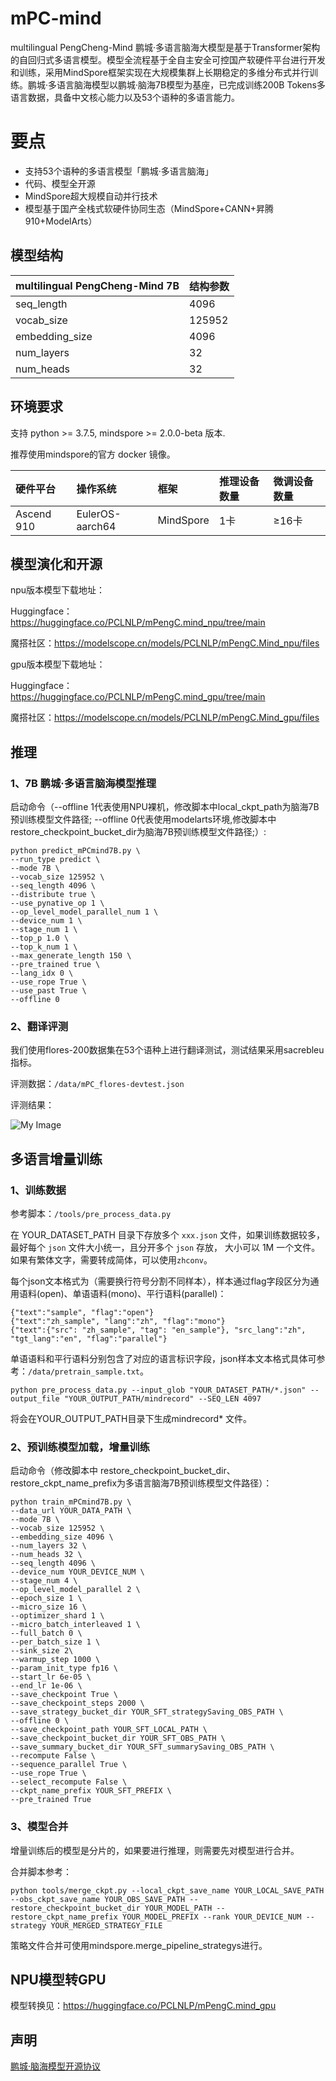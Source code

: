 # mPC-mind

multilingual PengCheng-Mind 鹏城·多语言脑海大模型是基于Transformer架构的自回归式多语言模型。模型全流程基于全自主安全可控国产软硬件平台进行开发和训练，采用MindSpore框架实现在大规模集群上长期稳定的多维分布式并行训练。鹏城·多语言脑海模型以鹏城·脑海7B模型为基座，已完成训练200B Tokens多语言数据，具备中文核心能力以及53个语种的多语言能力。

# 要点

* 支持53个语种的多语言模型「鹏城·多语言脑海」
* 代码、模型全开源
* MindSpore超大规模自动并行技术
* 模型基于国产全栈式软硬件协同生态（MindSpore+CANN+昇腾910+ModelArts）

## 模型结构

| multilingual PengCheng-Mind 7B | 结构参数 |
| :---- | :---- |
| seq_length | 4096 |
| vocab_size | 125952 |
| embedding_size | 4096 |
| num_layers | 32 |
|num_heads | 32 |

## 环境要求
支持 python >= 3.7.5, mindspore >= 2.0.0-beta 版本.

推荐使用mindspore的官方 docker 镜像。

| 硬件平台 | 操作系统 | 框架 | 推理设备数量 | 微调设备数量 |
| :--- | :--- | :--- | :--- | :--- |
| Ascend 910 | EulerOS-aarch64 | MindSpore | 1卡 | ≥16卡 |

## 模型演化和开源

npu版本模型下载地址：

Huggingface：https://huggingface.co/PCLNLP/mPengC.mind_npu/tree/main

魔搭社区：https://modelscope.cn/models/PCLNLP/mPengC.Mind_npu/files

gpu版本模型下载地址：

Huggingface：https://huggingface.co/PCLNLP/mPengC.mind_gpu/tree/main

魔搭社区：https://modelscope.cn/models/PCLNLP/mPengC.Mind_gpu/files
## 推理

### 1、7B 鹏城·多语言脑海模型推理

启动命令（--offline 1代表使用NPU裸机，修改脚本中local_ckpt_path为脑海7B预训练模型文件路径; --offline 0代表使用modelarts环境,修改脚本中restore_checkpoint_bucket_dir为脑海7B预训练模型文件路径;）:
```
python predict_mPCmind7B.py \
--run_type predict \
--mode 7B \
--vocab_size 125952 \
--seq_length 4096 \
--distribute true \
--use_pynative_op 1 \
--op_level_model_parallel_num 1 \
--device_num 1 \
--stage_num 1 \
--top_p 1.0 \
--top_k_num 1 \
--max_generate_length 150 \
--pre_trained true \
--lang_idx 0 \
--use_rope True \
--use_past True \
--offline 0
```

### 2、翻译评测

我们使用flores-200数据集在53个语种上进行翻译测试，测试结果采用sacrebleu指标。

评测数据：```/data/mPC_flores-devtest.json```

评测结果：

![My Image](docs/评测结果.png)

## 多语言增量训练

### 1、训练数据

参考脚本：```/tools/pre_process_data.py```

在 YOUR_DATASET_PATH 目录下存放多个 ```xxx.json``` 文件，如果训练数据较多，最好每个 ```json``` 文件大小统一，且分开多个 ```json``` 存放，
大小可以 1M 一个文件。如果有繁体文字，需要转成简体，可以使用```zhconv```。

每个json文本格式为（需要换行符号分割不同样本），样本通过flag字段区分为通用语料(open)、单语语料(mono)、平行语料(parallel)：

```
{"text":"sample", "flag":"open"}
{"text":"zh_sample", "lang":"zh", "flag":"mono"}
{"text":{"src": "zh_sample", "tag": "en_sample"}, "src_lang":"zh", "tgt_lang":"en", "flag":"parallel"}
```

单语语料和平行语料分别包含了对应的语言标识字段，json样本文本格式具体可参考：```/data/pretrain_sample.txt```。

```
python pre_process_data.py --input_glob "YOUR_DATASET_PATH/*.json" --output_file "YOUR_OUTPUT_PATH/mindrecord" --SEQ_LEN 4097
```

将会在YOUR_OUTPUT_PATH目录下生成mindrecord* 文件。

### 2、预训练模型加载，增量训练

启动命令（修改脚本中 restore_checkpoint_bucket_dir、restore_ckpt_name_prefix为多语言脑海7B预训练模型文件路径）：

```
python train_mPCmind7B.py \
--data_url YOUR_DATA_PATH \
--mode 7B \
--vocab_size 125952 \
--embedding_size 4096 \
--num_layers 32 \
--num_heads 32 \
--seq_length 4096 \
--device_num YOUR_DEVICE_NUM \
--stage_num 4 \
--op_level_model_parallel 2 \
--epoch_size 1 \
--micro_size 16 \
--optimizer_shard 1 \
--micro_batch_interleaved 1 \
--full_batch 0 \
--per_batch_size 1 \
--sink_size 2\
--warmup_step 1000 \
--param_init_type fp16 \
--start_lr 6e-05 \
--end_lr 1e-06 \
--save_checkpoint True \
--save_checkpoint_steps 2000 \
--save_strategy_bucket_dir YOUR_SFT_strategySaving_OBS_PATH \
--offline 0 \
--save_checkpoint_path YOUR_SFT_LOCAL_PATH \
--save_checkpoint_bucket_dir YOUR_SFT_OBS_PATH \
--save_summary_bucket_dir YOUR_SFT_summarySaving_OBS_PATH \
--recompute False \
--sequence_parallel True \
--use_rope True \
--select_recompute False \
--ckpt_name_prefix YOUR_SFT_PREFIX \
--pre_trained True
```

### 3、模型合并

增量训练后的模型是分片的，如果要进行推理，则需要先对模型进行合并。

合并脚本参考：
```
python tools/merge_ckpt.py --local_ckpt_save_name YOUR_LOCAL_SAVE_PATH --obs_ckpt_save_name YOUR_OBS_SAVE_PATH --restore_checkpoint_bucket_dir YOUR_MODEL_PATH --restore_ckpt_name_prefix YOUR_MODEL_PREFIX --rank YOUR_DEVICE_NUM --strategy YOUR_MERGED_STRATEGY_FILE
```
策略文件合并可使用mindspore.merge_pipeline_strategys进行。

## NPU模型转GPU

模型转换见：https://huggingface.co/PCLNLP/mPengC.mind_gpu

## 声明

[鹏城·脑海模型开源协议](/docs/鹏城·脑海模型开源协议.pdf)
